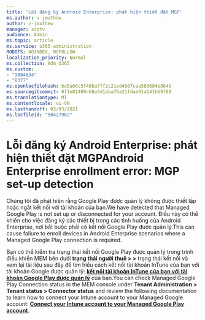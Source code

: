 ```yaml
---
title: 'Lỗi đăng ký Android Enterprise: phát hiện thiết đặt MGP'
ms.author: v-jmathew
author: v-jmathew
manager: scotv
audience: Admin
ms.topic: article
ms.service: o365-administration
ROBOTS: NOINDEX, NOFOLLOW
localization_priority: Normal
ms.collection: Adm_O365
ms.custom:
- "9004634"
- "8377"
ms.openlocfilehash: ba5a66c5f48ba7ff2c21ed460fcaa583684b864b
ms.sourcegitcommit: 0f1e81498c68a5d1aba76a21fdae91a141b69f89
ms.translationtype: MT
ms.contentlocale: vi-VN
ms.lasthandoff: 03/03/2021
ms.locfileid: "50427962"
---
```

# <a name="android-enterprise-enrollment-error-mgp-set-up-detection"></a><span data-ttu-id="54087-102">Lỗi đăng ký Android Enterprise: phát hiện thiết đặt MGP</span><span class="sxs-lookup"><span data-stu-id="54087-102">Android Enterprise enrollment error: MGP set-up detection</span></span>

<span data-ttu-id="54087-103">Chúng tôi đã phát hiện rằng Google Play được quản lý không được thiết lập hoặc ngắt kết nối với tài khoản của bạn.</span><span class="sxs-lookup"><span data-stu-id="54087-103">We have detected that Managed Google Play is not set up or disconnected for your account.</span></span> <span data-ttu-id="54087-104">Điều này có thể khiến cho việc đăng ký các thiết bị trong các tình huống của Android Enterprise, nơi bắt buộc phải có kết nối Google Play được quản lý.</span><span class="sxs-lookup"><span data-stu-id="54087-104">This can cause failure to enroll devices in Android Enterprise scenarios where a Managed Google Play connection is required.</span></span>

<span data-ttu-id="54087-105">Bạn có thể kiểm tra trạng thái kết nối Google Play được quản lý trong trình điều khiển MEM bên dưới **trạng thái người thuê > >** trạng thái kết nối và xem lại tài liệu sau đây để tìm hiểu cách kết nối tài khoản InTune của bạn với tài khoản Google được quản lý: **[kết nối tài khoản InTune của bạn với tài khoản Google Play được quản lý](https://docs.microsoft.com/mem/intune/enrollment/connect-intune-android-enterprise)** của bạn.</span><span class="sxs-lookup"><span data-stu-id="54087-105">You can check Managed Google Play Connection status in the MEM console under **Tenant Administration > Tenant status > Connector status** and review the following documentation to learn how to connect your Intune account to your Managed Google account: **[Connect your Intune account to your Managed Google Play account](https://docs.microsoft.com/mem/intune/enrollment/connect-intune-android-enterprise)**.</span></span>

